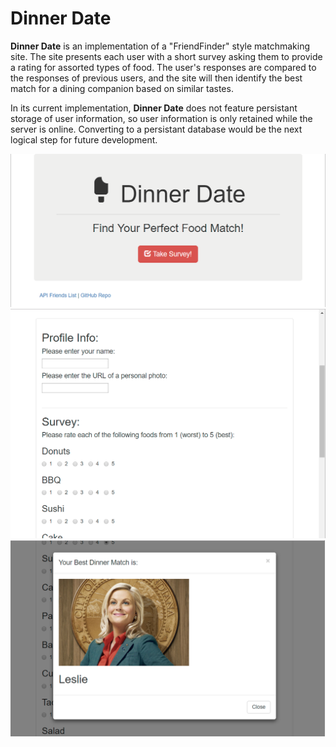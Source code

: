 # Dinner Date
**Dinner Date** is an implementation of a "FriendFinder" style matchmaking site. The site presents each user with a short survey asking them to provide a rating for assorted types of food. The user's responses are compared to the responses of previous users, and the site will then identify the best match for a dining companion based on similar tastes.



In its current implementation, **Dinner Date** does not feature persistant storage of user information, so user information is only retained while the server is online. Converting to a persistant database would be the next logical step for future development.

![Home Screen](/readme/screenshot1.png)
![Survey Screen](/readme/screenshot2.png)
![Results Modal](/readme/screenshot3.png)
